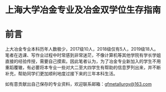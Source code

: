 # 上海大学冶金专业及冶金双学位生存指南

# 前言
   
   上大冶金专业本科历年人数极少，2017级10人，2018级仅有5人，2019级18人。笔者在选课、写作业过程中时常感到非常迷茫，不像计算机等其他学院有学长学姐直接的经验传授，需要自己摸索。因此笔者认为，为了冶金专业新加入的学生不用重蹈覆辙，有必要将本专业一些对大二至大四学生有帮助的信息罗列出来，并不断补充，帮助同学们更加顺利地度过接下来的三年本科生活。
   
   如有意贡献出自己保存的专业资料，欢迎联系邮箱：gfmetallurgy@163.com 
